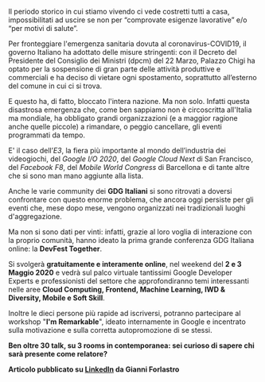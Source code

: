 Il periodo storico in cui stiamo vivendo ci vede costretti tutti a casa, impossibilitati ad uscire se non per “comprovate esigenze lavorative” e/o “per motivi di salute”.

Per fronteggiare l'emergenza sanitaria dovuta al coronavirus-COVID19, il governo Italiano ha adottato delle misure stringenti: con il Decreto del Presidente del Consiglio dei Ministri (dpcm) del 22 Marzo, Palazzo Chigi ha optato per la sospensione di gran parte delle attività produttive e commerciali e ha deciso di vietare ogni spostamento, soprattutto all’esterno del comune in cui ci si trova.

E questo ha, di fatto, bloccato l'intera nazione. Ma non solo. Infatti questa disastrosa emergenza che, come ben sappiamo non è circoscritta all'Italia ma mondiale, ha obbligato grandi organizzazioni (e a maggior ragione anche quelle piccole) a rimandare, o peggio cancellare, gli eventi programmati da tempo.

E' il caso dell’_E3_, la fiera più importante al mondo dell’industria dei videogiochi, del _Google I/O 2020_, del _Google Cloud Next_ di San Francisco, del _Facebook F8_, del _Mobile World Congress_ di Barcellona e di tante altre che si sono man mano aggiunte alla lista.

Anche le varie community dei **GDG Italiani** si sono ritrovati a doversi confrontare con questo enorme problema, che ancora oggi persiste per gli eventi che, mese dopo mese, vengono organizzati nei tradizionali luoghi d'aggregazione.

Ma non si sono dati per vinti: infatti, grazie al loro voglia di interazione con la proprio comunità, hanno ideato la prima grande conferenza GDG Italiana online: la **DevFest Together**.

Si svolgerà **gratuitamente e interamente online**, nel weekend del **2 e 3 Maggio 2020** e vedrà sul palco virtuale tantissimi Google Developer Experts e professionisti del settore che approfondiranno temi interessanti nelle aree **Cloud Computing, Frontend, Machine Learning, IWD & Diversity, Mobile e Soft Skill**.

Inoltre le dieci persone più rapide ad iscriversi, potranno partecipare al workshop \"**I'm Remarkable**\", ideato internamente in Google e incentrato sulla motivazione e sulla corretta autopromozione di se stessi.

**Ben oltre 30 talk, su 3 rooms in contemporanea: sei curioso di sapere chi sarà presente come relatore?**

**Articolo pubblicato su [LinkedIn](https://www.linkedin.com/pulse/la-prima-DevFest-italianatutta-online-giovanni-forlastro/) da Gianni Forlastro**